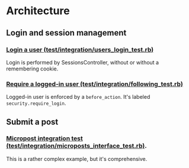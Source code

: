 # Architecture

## Login and session management

### [Login a user (test/integration/users_login_test.rb)](tmp/appmap/minitest/Users_login_login_with_remembering.appmap.json)

Login is performed by SessionsController, without or without a remembering cookie.

### [Require a logged-in user (test/integration/following_test.rb)](tmp/appmap/minitest/Following_followers_page.appmap.json)

Logged-in user is enforced by a `before_action`. It's labeled `security.require_login`.

## Submit a post

### [Micropost integration test (test/integration/microposts_interface_test.rb)](tmp/appmap/minitest/Microposts_interface_micropost_interface.appmap.json).

This is a rather complex example, but it's comprehensive.
